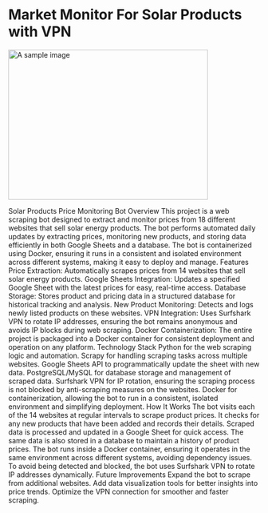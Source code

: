 # Market Monitor For Solar Products with VPN
<img src="https://blog.feniceenergy.com/wp-content/uploads/2024/05/how-is-solar-energy-useful-to-us.jpg" alt="A sample image" width="400" height="300">

Solar Products Price Monitoring Bot Overview This project is a web scraping bot designed to extract and monitor prices from 18 different websites that sell solar energy products. The bot performs automated daily updates by extracting prices, monitoring new products, and storing data efficiently in both Google Sheets and a database. The bot is containerized using Docker, ensuring it runs in a consistent and isolated environment across different systems, making it easy to deploy and manage. Features Price Extraction: Automatically scrapes prices from 14 websites that sell solar energy products. Google Sheets Integration: Updates a specified Google Sheet with the latest prices for easy, real-time access. Database Storage: Stores product and pricing data in a structured database for historical tracking and analysis. New Product Monitoring: Detects and logs newly listed products on these websites. VPN Integration: Uses Surfshark VPN to rotate IP addresses, ensuring the bot remains anonymous and avoids IP blocks during web scraping. Docker Containerization: The entire project is packaged into a Docker container for consistent deployment and operation on any platform. Technology Stack Python for the web scraping logic and automation. Scrapy for handling scraping tasks across multiple websites. Google Sheets API to programmatically update the sheet with new data. PostgreSQL/MySQL for database storage and management of scraped data. Surfshark VPN for IP rotation, ensuring the scraping process is not blocked by anti-scraping measures on the websites. Docker for containerization, allowing the bot to run in a consistent, isolated environment and simplifying deployment. How It Works The bot visits each of the 14 websites at regular intervals to scrape product prices. It checks for any new products that have been added and records their details. Scraped data is processed and updated in a Google Sheet for quick access. The same data is also stored in a database to maintain a history of product prices. The bot runs inside a Docker container, ensuring it operates in the same environment across different systems, avoiding dependency issues. To avoid being detected and blocked, the bot uses Surfshark VPN to rotate IP addresses dynamically. Future Improvements Expand the bot to scrape from additional websites. Add data visualization tools for better insights into price trends. Optimize the VPN connection for smoother and faster scraping.
